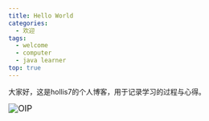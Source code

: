```yaml
---
title: Hello World
categories:
  - 欢迎
tags:
  - welcome
  - computer
  - java learner
top: true
---
```

<meta name="referrer" content="no-referrer"/>

大家好，这是hollis7的个人博客，用于记录学习的过程与心得。

<img src="https://gitee.com/hollis7/pictures/raw/master/2024/06/25/33453_OIP.jpg" alt="OIP" style="zoom:120%;" />